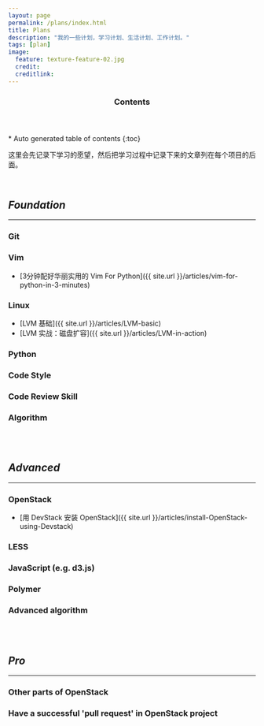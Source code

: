 ```yaml
---
layout: page
permalink: /plans/index.html
title: Plans
description: "我的一些计划，学习计划、生活计划、工作计划。"
tags: [plan]
image:
  feature: texture-feature-02.jpg
  credit: 
  creditlink: 
---
```


<section id="table-of-contents" class="toc">
  <header>
    <h3 >Contents</h3>
  </header>
<div id="drawer" markdown="1">
*  Auto generated table of contents
{:toc}
</div>
</section><!-- /#table-of-contents -->

这里会先记录下学习的愿望，然后把学习过程中记录下来的文章列在每个项目的后面。

<br />

## *Foundation*
---

### Git

### Vim
* [3分钟配好华丽实用的 Vim For Python]({{ site.url }}/articles/vim-for-python-in-3-minutes)

### Linux
* [LVM 基础]({{ site.url }}/articles/LVM-basic)
* [LVM 实战：磁盘扩容]({{ site.url }}/articles/LVM-in-action)

### Python

### Code Style

### Code Review Skill

### Algorithm

<br />
<br />

## *Advanced*
---

### OpenStack
* [用 DevStack 安装 OpenStack]({{ site.url }}/articles/install-OpenStack-using-Devstack)

### LESS

### JavaScript (e.g. d3.js)

### Polymer

### Advanced algorithm

<br />
<br />

## *Pro*
---

### Other parts of OpenStack

### Have a successful 'pull request' in OpenStack project


<br />
